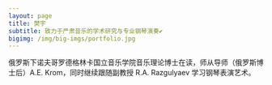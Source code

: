 ```yaml
---
layout: page
title: 樊宇
subtitle: 致力于严肃音乐的学术研究与专业钢琴演奏✔
bigimg: /img/big-imgs/portfolio.jpg
---
```


俄罗斯下诺夫哥罗德格林卡国立音乐学院音乐理论博士在读，师从导师（俄罗斯博士后）A.E. Krom，同时继续跟随副教授 R.A. Razgulyaev 学习钢琴表演艺术。


